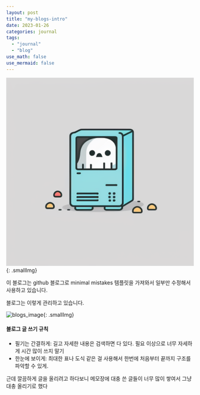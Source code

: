 ```yaml
---
layout: post
title: "my-blogs-intro"
date: 2023-01-26
categories: journal
tags:
  - "journal"
  - "blog"
use_math: false
use_mermaid: false
---
```


![blogs_image](/assets/images/computer_ghost.png){: .smallImg}

이 블로그는 github 블로그로 minimal mistakes 템플릿을 가져와서 일부만 수정해서 사용하고 있습니다.

블로그는 이렇게 관리하고 있습니다.

![blogs_image](https://blogger.googleusercontent.com/img/a/AVvXsEg15yO8Bnpu8p5WUf-mmRvmLDU9GHb_zN99FTIKTt1vOmCLZQSQIti9_a1FSfKJOnevwchXQGK2-UoV1eoTU4_aqLjn8MVsLL-FXD3tQX4gZoR0GRN5YZNrUbI8vXAICdZxm8-Ishp4yVL8jq0sGf4XZxaGSaJolf4vSavHf_J7iPoY0hUvWF6MWJPIyw=w1684-h1069-p-k-no-nu){: .smallImg}

#### 블로그 글 쓰기 규칙

- 필기는 간결하게: 길고 자세한 내용은 검색하면 다 있다. 필요 이상으로 너무 자세하게 시간 많이 쓰지 말기
- 한눈에 보이게: 최대한 표나 도식 같은 걸 사용해서 한번에 처음부터 끝까지 구조를 파악할 수 있게.

근데 깔끔하게 글을 올리려고 하다보니 메모장에 대충 쓴 글들이 너무 많이 쌓여서 그냥 대충 올리기로 했다
